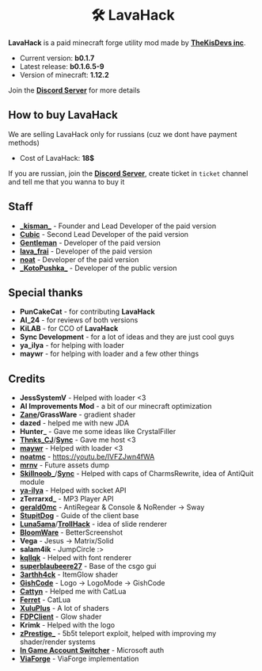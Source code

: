 <h1 align="center">🛠️ LavaHack</h1>

**LavaHack** is a paid minecraft forge utility mod made by [**TheKisDevs inc**](https://github.com/TheKisDevs).

- Current version: **b0.1.7**
- Latest release: **b0.1.6.5-9**
- Version of minecraft: **1.12.2**

Join the [**Discord Server**](https://discord.gg/NNn7WXfkNB) for more details

## How to buy LavaHack
We are selling LavaHack only for russians (cuz we dont have payment methods)

- Cost of LavaHack: **18$**

If you are russian, join the [**Discord Server**](https://discord.gg/NNn7WXfkNB), create ticket in `ticket` channel and tell me that you wanna to buy it

## Staff
- [**\_kisman_**](https://github.com/kisman2000) - Founder and Lead Developer of the paid version
- [**Cubic**](https://github.com/Cuubicc) - Second Lead Developer of the paid version
- [**Gentleman**](https://github.com/GentlemanMC) - Developer of the paid version
- [**lava_frai**](https://github.com/lavaFrai) - Developer of the paid version
- [**noat**](https://github.com/noatmc) - Developer of the paid version
- [**\_KotoPushka_**](https://github.com/kotopushka12) - Developer of the public version

## Special thanks
- **PunCakeCat** - for contributing **LavaHack**
- **AI_24** - for reviews of both versions
- **KiLAB** - for CCO of **LavaHack**
- **Sync Development** - for a lot of ideas and they are just cool guys
- **ya_ilya** - for helping with loader
- **maywr** - for helping with loader and a few other things

## Credits
- **JessSystemV** - Helped with loader <3
- **AI Improvements Mod** - a bit of our minecraft optimization
- **[Zane](https://github.com/Zane2b2t)/GrassWare** - gradient shader
- **dazed** - helped me with new JDA
- **Hunter_** - Gave me some ideas like CrystalFiller
- [**Thnks_CJ**](https://github.com/ThnksCJ)/[**Sync**](https://discord.gg/TYAT6n4gN6) - Gave me host <3
- [**maywr**](https://github.com/maywr) - Helped with loader <3
- [**noatmc**](https://youtu.be/IVFZJwn4fWA) - https://youtu.be/IVFZJwn4fWA
- [**mrnv**](https://github.com/mr-nv) - Future assets dump
- [**Skillnoob_**](https://github.com/Skillnoob)/[**Sync**](https://discord.gg/TYAT6n4gN6) - Helped with caps of CharmsRewrite, idea of AntiQuit module
- [**ya-ilya**](https://github.com/ya-ilya) - Helped with socket API
- **zTerrarxd_** - MP3 Player API
- [**gerald0mc**](https://github.com/gerald0mc) - AntiRegear & Console & NoRender -> Sway
- [**StupitDog**](https://www.youtube.com/channel/UCBrAbDKYkJJR0bimvBvbw4A) - Guide of the client base
- [**Luna5ama**](https://github.com/Luna5ama)/[**TrollHack**](https://github.com/Luna5ama/TrollHack) - idea of slide renderer
- [**BloomWare**](https://github.com/TheBreakery/Bloomware-Lite) - BetterScreenshot
- **Vega** - Jesus -> Matrix/Solid
- **salam4ik** - JumpCircle :>
- [**kqllqk**](https://github.com/kqlqk) - Helped with font renderer
- [**superblaubeere27**](https://github.com/superblaubeere27) - Base of the csgo gui
- [**3arthh4ck**](https://github.com/3arthqu4ke/3arthh4ck) - ItemGlow shader
- [**GishCode**](https://github.com/GishReloaded/Gish-Code-1.12.2) - Logo -> LogoMode -> GishCode
- [**Cattyn**](https://github.com/cattyngmd/) - Helped me with CatLua
- [**Ferret**](https://github.com/cattyngmd/Ferret) - CatLua
- [**XuluPlus**](https://discord.gg/cenXRGfvRY) - A lot of shaders
- [**FDPClient**](https://github.com/SkidderMC/FDPClient) - Glow shader
- **Krimk** - Helped with the logo
- **[zPrestige_](https://github.com/RealzPrestige)** - 5b5t teleport exploit, helped with improving my shader/render systems
- [**In Game Account Switcher**](https://github.com/The-Fireplace-Minecraft-Mods/In-Game-Account-Switcher) - Microsoft auth
- [**ViaForge**](https://github.com/RejectedVia/ViaForge) - ViaForge implementation
